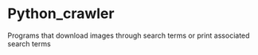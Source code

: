 # Python_crawler
Programs that download images through search terms or print associated search terms

